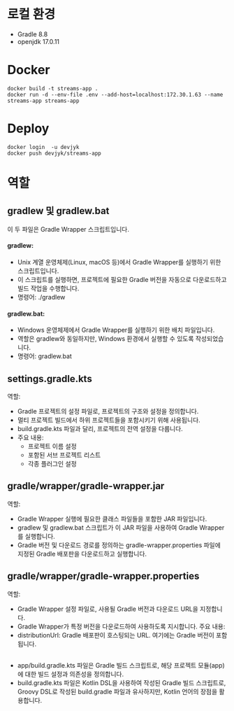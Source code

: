 # 로컬 환경
- Gradle 8.8
- openjdk 17.0.11

# Docker 
```
docker build -t streams-app .
docker run -d --env-file .env --add-host=localhost:172.30.1.63 --name streams-app streams-app
```

# Deploy
```
docker login  -u devjyk
docker push devjyk/streams-app
```


# 역할
## gradlew 및 gradlew.bat
이 두 파일은 Gradle Wrapper 스크립트입니다.

#### gradlew:
- Unix 계열 운영체제(Linux, macOS 등)에서 Gradle Wrapper를 실행하기 위한 스크립트입니다.
- 이 스크립트를 실행하면, 프로젝트에 필요한 Gradle 버전을 자동으로 다운로드하고 빌드 작업을 수행합니다.
- 명령어: ./gradlew <task>

#### gradlew.bat:
- Windows 운영체제에서 Gradle Wrapper를 실행하기 위한 배치 파일입니다.
- 역할은 gradlew와 동일하지만, Windows 환경에서 실행할 수 있도록 작성되었습니다.
- 명령어: gradlew.bat <task>

## settings.gradle.kts
역할:
- Gradle 프로젝트의 설정 파일로, 프로젝트의 구조와 설정을 정의합니다.
- 멀티 프로젝트 빌드에서 하위 프로젝트들을 포함시키기 위해 사용됩니다.
- build.gradle.kts 파일과 달리, 프로젝트의 전역 설정을 다룹니다.
- 주요 내용:
  - 프로젝트 이름 설정
  - 포함된 서브 프로젝트 리스트
  - 각종 플러그인 설정

## gradle/wrapper/gradle-wrapper.jar
역할:
- Gradle Wrapper 실행에 필요한 클래스 파일들을 포함한 JAR 파일입니다.
- gradlew 및 gradlew.bat 스크립트가 이 JAR 파일을 사용하여 Gradle Wrapper를 실행합니다.
- Gradle 버전 및 다운로드 경로를 정의하는 gradle-wrapper.properties 파일에 지정된 Gradle 배포판을 다운로드하고 실행합니다.

## gradle/wrapper/gradle-wrapper.properties
역할:
- Gradle Wrapper 설정 파일로, 사용될 Gradle 버전과 다운로드 URL을 지정합니다.
- Gradle Wrapper가 특정 버전을 다운로드하여 사용하도록 지시합니다.
주요 내용:
- distributionUrl: Gradle 배포판이 호스팅되는 URL. 여기에는 Gradle 버전이 포함됩니다.

## 
- app/build.gradle.kts 파일은 Gradle 빌드 스크립트로, 해당 프로젝트 모듈(app)에 대한 빌드 설정과 의존성을 정의합니다. 
- build.gradle.kts 파일은 Kotlin DSL을 사용하여 작성된 Gradle 빌드 스크립트로, Groovy DSL로 작성된 build.gradle 파일과 유사하지만, Kotlin 언어의 장점을 활용합니다.